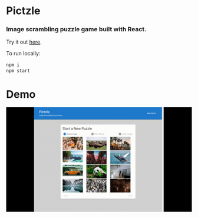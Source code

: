 # Pictzle
### Image scrambling puzzle game built with React.

Try it out [here](https://d1futzyogg9fn5.cloudfront.net/pictzle-puzzle-game/).

To run locally:
```
npm i
npm start
```


# Demo
![Demo GIF](./docs/images/pictzle-demo-video.gif)